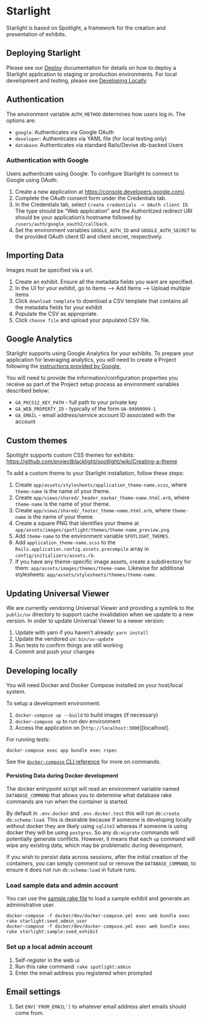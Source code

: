 # Starlight

Starlight is based on Spotlight, a framework for the creation and presentation of
exhibits.

## Deploying Starlight

Please see our [Deploy](doc/deploy.md) documentation for details on how to
deploy a Starlight application to staging or production environments. For local
development and testing, please see [Developing Locally](README.md#developing-locally)

## Authentication

The environment variable `AUTH_METHOD` determines how users log in.  The options
are:

- `google`: Authenticates via Google OAuth
- `developer`: Authenticates via YAML file (for local testing only)
- `database`: Authenticates via standard Rails/Devise db-backed Users

### Authentication with Google

Users authenticate using Google.  To configure Starlight to connect to Google
using OAuth:

1. Create a new application at <https://console.developers.google.com/>.
1. Complete the OAuth consent form under the Credentials tab.
1. In the Credentials tab, select `Create credentials -> OAuth client ID`.  The
   type should be “Web application” and the Authoritized redirect URI should be
   your application’s hostname followed by `/users/auth/google_oauth2/callback`.
1. Set the environment variables `GOOGLE_AUTH_ID` and `GOOGLE_AUTH_SECRET` to
   the provided OAuth client ID and client secret, respectively.

## Importing Data

Images must be specified via a url.

1. Create an exhibit. Ensure all the metadata fields you want are specified.
1. In the UI for your exhibit, go to Items --> Add Items --> Upload multiple items
1. Click `download template` to download a CSV template that contains all the metadata fields for your exhibit
1. Populate the CSV as appropriate.
1. Click `choose file` and upload your populated CSV file.

## Google Analytics

Starlight supports using Google Analytics for your exhibits. To prepare your
application for leveraging analytics, you will need to create a Project
following the [instructions provided by Google.](https://developers.google.com/api-client-library/ruby/start/get_started)

You will need to provide the information/configuration properties you receive as
part of the Project setup process as environment variables described below:

- `GA_PKCS12_KEY_PATH` - full path to your private key
- `GA_WEB_PROPERTY_ID` - typically of the form `UA-99999999-1`
- `GA_EMAIL` - email address/service account ID associated with the account

## Custom themes

Spotlight supports custom CSS themes for exhibits: <https://github.com/projectblacklight/spotlight/wiki/Creating-a-theme>

To add a custom theme to your Starlight installation, follow these steps:

1. Create `app/assets/stylesheets/application_theme-name.scss`, where
   `theme-name` is the name of your theme.
1. Create `app/views/shared/_header_navbar_theme-name.html.erb`, where
   `theme-name` is the name of your theme.
1. Create `app/views/shared/_footer_theme-name.html.erb`, where
   `theme-name` is the name of your theme.
1. Create a square PNG that identifies your theme at
   `app/assets/images/spotlight/themes/theme-name_preview.png`.
1. Add `theme-name` to the environment variable `SPOTLIGHT_THEMES`.
1. Add `application_theme-name.scss` to the
   `Rails.application.config.assets.precompile` array in
   `config/initializers/assets.rb`.
1. If you have any theme-specific image assets, create a subdirectory for them:
   `app/assets/images/themes/theme-name`.  Likewise for additional stylesheets:
   `app/assets/stylesheets/themes/theme-name`.

## Updating Universal Viewer

We are currently vendoring Universal Viewer and providing a symlink to the
`public/uv` directory to support cache invalidation when we update to a new
version. In order to update Universal Viewer to a newer version:
1. Update with yarn if you haven't already: `yarn install`
1. Update the vendored uv: `bin/uv-update`
1. Run tests to confirm things are still working
1. Commit and push your changes

## Developing locally

You will need Docker and Docker Compose installed on your host/local system.

To setup a development environment:
1. `docker-compose up --build` to build images (if necessary)
1. `docker-compose up`  to run dev environment
1. Access the application on [`http://localhost:3000`][localhost].

For running tests:
```
docker-compose exec app bundle exec rspec
```

See the [`docker-compose` CLI
reference](https://docs.docker.com/compose/reference/overview/) for more on commands.

#### Persisting Data during Docker development
The docker entrypoint script will read an environment variable named
`DATABASE_COMMAND` that allows you to determine what database rake commands are
run when the container is started.

By default in `.env.docker` and `.env.docker.test` this will run `db:create
db:schema:load`. This is desirable because if someone is developing locally
without docker they are likely using `sqlite3` whereas if someone is using
docker they will be using `postgres`. So any `db:migrate` commands will
potentially generate conflicts. However, it means that each `up` command will
wipe any existing data, which may be problematic during development.

If you wish to persist data across sessions, after the initial creation of the
containers, you can simply comment out or remove the `DATABASE_COMMAND`, to
ensure it does not run `db:schema:load` in future runs.

### Load sample data and admin account
You can use the [sample rake file](lib/tasks/sample.rake) to load a sample
exhibit and generate an administrative user.

```
docker-compose -f docker/dev/docker-compose.yml exec web bundle exec rake starlight:seed_admin_user
docker-compose -f docker/dev/docker-compose.yml exec web bundle exec rake starlight:sample:seed_exhibit
```

### Set up a local admin account
1. Self-register in the web ui
1. Run this rake command: `rake spotlight:admin`
1. Enter the email address you registered when prompted

## Email settings
1. Set `ENV['FROM_EMAIL']` to whatever email address alert emails should come from.
